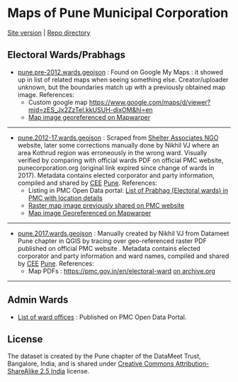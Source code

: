 # Maps of Pune Municipal Corporation
[Site version](https://datameet-pune.github.io/maps/) | [Repo directory](https://github.com/datameet-pune/datameet-pune.github.io/tree/master/maps)

## Electoral Wards/Prabhags
* [pune.pre-2012.wards.geojson](https://github.com/datameet-pune/datameet-pune.github.io/blob/master/maps/pune.2012-17.wards.geojson) : Found on Google My Maps : it showed up in list of related maps when seeing something else. Creator/uploader unknown, but the boundaries match up with a previously obtained map image. References:
  * Custom google map <https://www.google.com/maps/d/viewer?mid=zES_Jx2ZzTeI.kkUSUH-dixOM&hl=en>
  * [Map image georeferenced on Mapwarper](http://mapwarper.net/maps/10735#Preview_tab)

----

* [pune.2012-17.wards.geojson](https://github.com/datameet-pune/datameet-pune.github.io/blob/master/maps/pune.2012-17.wards.geojson) : Scraped from [Shelter Associates NGO](http://shelter-associates.org/) website, later some corrections manually done by Nikhil VJ where an area Kothrud region was erroneously in the wrong ward. Visually verified by comparing with official wards PDF on official PMC website, punecorporation.org (original link expired since change of wards in 2017). Metadata contains elected corporator and party information, compiled and shared by [CEE](http://www.ceeindia.org/) [Pune](https://ourpuneourbudget.in). References:
  * Listing in PMC Open Data portal: [List of Prabhag (Electoral wards) in PMC with location details](http://opendata.punecorporation.org/Citizen/CitizenDatasets/Index?categoryId=1&dsId=6)
  * [Raster map image previously shared on PMC website](https://github.com/datameet-pune/datameet-pune.github.io/blob/master/maps/2012-17.Pune%20Map_76_ward_final.jpg)
  * [Map image Georeferenced on Mapwarper](http://mapwarper.net/maps/9881#Preview_tab)
  
----

* [pune.2017.wards.geojson](https://github.com/datameet-pune/datameet-pune.github.io/blob/master/maps/pune.2017.wards.geojson) : Manually created by Nikhil VJ from Datameet Pune chapter in QGIS by tracing over geo-referenced raster PDF published on official PMC website . Metadata contains elected corporator and party information and ward names, compiled and shared by [CEE](http://www.ceeindia.org/) [Pune](https://ourpuneourbudget.in). References:
  * Map PDFs : <https://pmc.gov.in/en/electoral-ward> [on archive.org](https://web.archive.org/web/*/https://pmc.gov.in/en/electoral-ward)

----

## Admin Wards
* [List of ward offices](http://opendata.punecorporation.org/Citizen/CitizenDatasets/Index?categoryId=1&dsId=9&search=ward) : Published on PMC Open Data Portal.

## License
The dataset is created by the Pune chapter of the DataMeet Trust, Bangalore, India, and is shared under [Creative Commons Attribution-ShareAlike 2.5 India](http://creativecommons.org/licenses/by-sa/2.5/in/) license.
